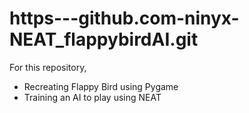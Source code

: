# https---github.com-ninyx-NEAT_flappybirdAI.git

For this repository,
- Recreating Flappy Bird using Pygame
- Training an AI to play using NEAT
